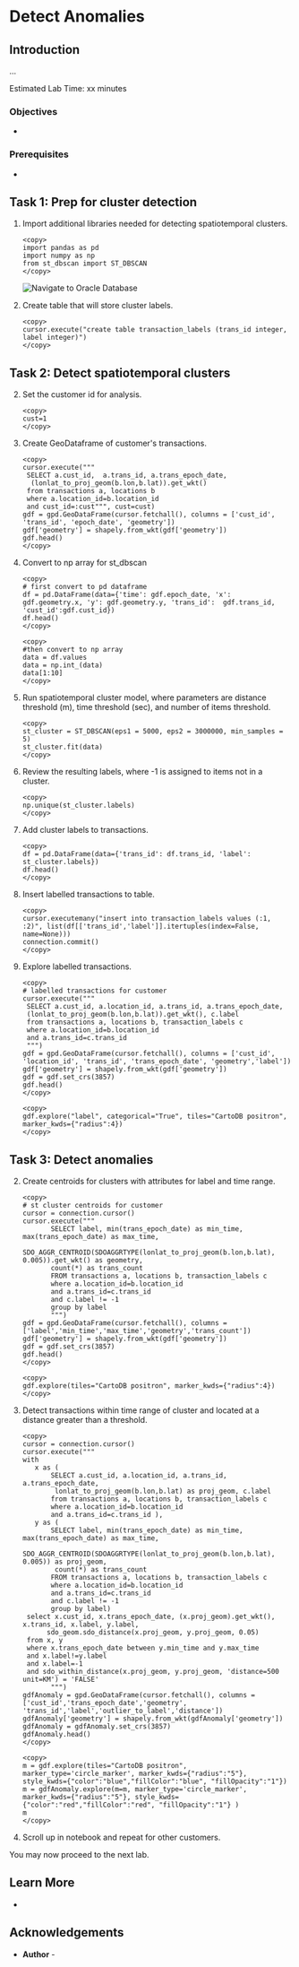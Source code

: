 # Detect Anomalies


## Introduction

...

Estimated Lab Time: xx minutes

### Objectives

* 

### Prerequisites

* 

## Task 1: Prep for cluster detection


1.  Import additional libraries needed for detecting spatiotemporal clusters.

     ```
     <copy>
     import pandas as pd
     import numpy as np
     from st_dbscan import ST_DBSCAN
     </copy>
     ```

     ![Navigate to Oracle Database]()


5. Create table that will store cluster labels.

     ```
     <copy>
     cursor.execute("create table transaction_labels (trans_id integer, label integer)")
     </copy>
     ```

## Task 2: Detect spatiotemporal clusters 

2.  Set the customer id for analysis.

     ```
     <copy>
     cust=1
     </copy>
     ```

3. Create GeoDataframe of customer's transactions.

      ```
      <copy>
      cursor.execute("""
       SELECT a.cust_id,  a.trans_id, a.trans_epoch_date, 
        (lonlat_to_proj_geom(b.lon,b.lat)).get_wkt() 
       from transactions a, locations b
       where a.location_id=b.location_id
       and cust_id=:cust""", cust=cust)
      gdf = gpd.GeoDataFrame(cursor.fetchall(), columns = ['cust_id', 'trans_id', 'epoch_date', 'geometry'])
      gdf['geometry'] = shapely.from_wkt(gdf['geometry'])
      gdf.head()
      </copy>
      ```


2.   Convert to np array for st_dbscan
    
     ```
     <copy>
     # first convert to pd dataframe
     df = pd.DataFrame(data={'time': gdf.epoch_date, 'x': gdf.geometry.x, 'y': gdf.geometry.y, 'trans_id':  gdf.trans_id, 'cust_id':gdf.cust_id})
     df.head()
     </copy>
     ```

     ```
     <copy>
     #then convert to np array
     data = df.values
     data = np.int_(data)
     data[1:10]
     </copy>
     ```


1. Run spatiotemporal cluster model, where parameters are distance threshold (m), time threshold (sec), and number of items threshold.

     ```
     <copy>
     st_cluster = ST_DBSCAN(eps1 = 5000, eps2 = 3000000, min_samples = 5)
     st_cluster.fit(data)
     </copy>
     ```

2. Review the resulting labels, where -1 is assigned to items not in a cluster.

     ```
     <copy>
     np.unique(st_cluster.labels)
     </copy>
     ```

3. Add cluster labels to transactions.

     ```
     <copy>
     df = pd.DataFrame(data={'trans_id': df.trans_id, 'label': st_cluster.labels})
     df.head()
     </copy>
     ```


6. Insert labelled transactions to table.

     ```
     <copy>
     cursor.executemany("insert into transaction_labels values (:1, :2)", list(df[['trans_id','label']].itertuples(index=False, name=None)))
     connection.commit()
     </copy>
     ```


1. Explore labelled transactions.

      ```
      <copy>
      # labelled transactions for customer
      cursor.execute("""
       SELECT a.cust_id, a.location_id, a.trans_id, a.trans_epoch_date, 
       (lonlat_to_proj_geom(b.lon,b.lat)).get_wkt(), c.label
       from transactions a, locations b, transaction_labels c
       where a.location_id=b.location_id
       and a.trans_id=c.trans_id
       """)
      gdf = gpd.GeoDataFrame(cursor.fetchall(), columns = ['cust_id', 'location_id', 'trans_id', 'trans_epoch_date', 'geometry','label'])
      gdf['geometry'] = shapely.from_wkt(gdf['geometry'])
      gdf = gdf.set_crs(3857)
      gdf.head()
      </copy>
      ```


      ```
      <copy>
      gdf.explore("label", categorical="True", tiles="CartoDB positron", marker_kwds={"radius":4}) 
      </copy>
      ```

## Task 3: Detect anomalies

2. Create centroids for clusters with attributes for label and time range.

      ```
      <copy>
      # st cluster centroids for customer
      cursor = connection.cursor()
      cursor.execute("""
             SELECT label, min(trans_epoch_date) as min_time, max(trans_epoch_date) as max_time,
             SDO_AGGR_CENTROID(SDOAGGRTYPE(lonlat_to_proj_geom(b.lon,b.lat), 0.005)).get_wkt() as geometry, 
             count(*) as trans_count
             FROM transactions a, locations b, transaction_labels c
             where a.location_id=b.location_id
             and a.trans_id=c.trans_id
             and c.label != -1
             group by label
             """)
      gdf = gpd.GeoDataFrame(cursor.fetchall(), columns = ['label','min_time','max_time','geometry','trans_count'])
      gdf['geometry'] = shapely.from_wkt(gdf['geometry'])
      gdf = gdf.set_crs(3857)
      gdf.head()
      </copy>
      ```

      ```
      <copy>
      gdf.explore(tiles="CartoDB positron", marker_kwds={"radius":4})
      </copy>
      ```


3. Detect transactions within time range of cluster and located at a distance greater than a threshold.

      ```
      <copy>
      cursor = connection.cursor()
      cursor.execute("""
      with 
         x as (
             SELECT a.cust_id, a.location_id, a.trans_id, a.trans_epoch_date, 
              lonlat_to_proj_geom(b.lon,b.lat) as proj_geom, c.label
             from transactions a, locations b, transaction_labels c
             where a.location_id=b.location_id
             and a.trans_id=c.trans_id ),
         y as (
             SELECT label, min(trans_epoch_date) as min_time, max(trans_epoch_date) as max_time,
              SDO_AGGR_CENTROID(SDOAGGRTYPE(lonlat_to_proj_geom(b.lon,b.lat), 0.005)) as proj_geom, 
              count(*) as trans_count
             FROM transactions a, locations b, transaction_labels c
             where a.location_id=b.location_id
             and a.trans_id=c.trans_id
             and c.label != -1
             group by label)
       select x.cust_id, x.trans_epoch_date, (x.proj_geom).get_wkt(), x.trans_id, x.label, y.label,
            sdo_geom.sdo_distance(x.proj_geom, y.proj_geom, 0.05)
       from x, y
       where x.trans_epoch_date between y.min_time and y.max_time
       and x.label!=y.label
       and x.label=-1
       and sdo_within_distance(x.proj_geom, y.proj_geom, 'distance=500 unit=KM') = 'FALSE'
             """)
      gdfAnomaly = gpd.GeoDataFrame(cursor.fetchall(), columns = ['cust_id','trans_epoch_date','geometry', 'trans_id','label','outlier_to_label','distance'])
      gdfAnomaly['geometry'] = shapely.from_wkt(gdfAnomaly['geometry'])
      gdfAnomaly = gdfAnomaly.set_crs(3857)
      gdfAnomaly.head()
      </copy>
      ```


      ```
      <copy>
      m = gdf.explore(tiles="CartoDB positron", marker_type='circle_marker', marker_kwds={"radius":"5"}, style_kwds={"color":"blue","fillColor":"blue", "fillOpacity":"1"})
      m = gdfAnomaly.explore(m=m, marker_type='circle_marker', marker_kwds={"radius":"5"}, style_kwds={"color":"red","fillColor":"red", "fillOpacity":"1"} )
      m
      </copy>
      ```


1. Scroll up in notebook and repeat for other customers.


You may now proceed to the next lab.

## Learn More
* 

## Acknowledgements
* **Author** - 
